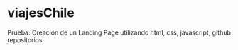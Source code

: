 # viajesChile
Prueba: Creación de un Landing Page utilizando html, css, javascript, github repositorios.

